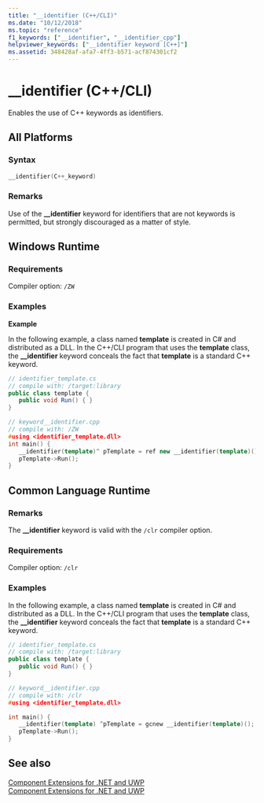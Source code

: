 ```yaml
---
title: "__identifier (C++/CLI)"
ms.date: "10/12/2018"
ms.topic: "reference"
f1_keywords: ["__identifier", "__identifier_cpp"]
helpviewer_keywords: ["__identifier keyword [C++]"]
ms.assetid: 348428af-afa7-4ff3-b571-acf874301cf2
---
```

# __identifier (C++/CLI)

Enables the use of C++ keywords as identifiers.

## All Platforms

### Syntax

```cpp
__identifier(C++_keyword)
```

### Remarks

Use of the **__identifier** keyword for identifiers that are not keywords is permitted, but strongly discouraged as a matter of style.

## Windows Runtime

### Requirements

Compiler option: `/ZW`

### Examples

**Example**

In the following example, a class named **template** is created in C# and distributed as a DLL. In the C++/CLI program that uses the **template** class, the **__identifier** keyword conceals the fact that **template** is a standard C++ keyword.

```csharp
// identifier_template.cs
// compile with: /target:library
public class template {
   public void Run() { }
}
```

```cpp
// keyword__identifier.cpp
// compile with: /ZW
#using <identifier_template.dll>
int main() {
   __identifier(template)^ pTemplate = ref new __identifier(template)();
   pTemplate->Run();
}
```

## Common Language Runtime

### Remarks

The **__identifier** keyword is valid with the `/clr` compiler option.

### Requirements

Compiler option: `/clr`

### Examples

In the following example, a class named **template** is created in C# and distributed as a DLL. In the C++/CLI program that uses the **template** class, the **__identifier** keyword conceals the fact that **template** is a standard C++ keyword.

```csharp
// identifier_template.cs
// compile with: /target:library
public class template {
   public void Run() { }
}
```

```cpp
// keyword__identifier.cpp
// compile with: /clr
#using <identifier_template.dll>

int main() {
   __identifier(template) ^pTemplate = gcnew __identifier(template)();
   pTemplate->Run();
}
```

## See also

[Component Extensions for .NET and UWP](component-extensions-for-runtime-platforms.md)<br/>
[Component Extensions for .NET and UWP](component-extensions-for-runtime-platforms.md)
